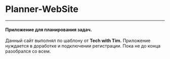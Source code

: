 # Planner-WebSite

---
#### Приложение для планирования задач.
Данный сайт выполнял по шаблону от **Tech with Tim.** Приложение нуждается в доработке и подключении регистрации. Пока не до конца разобрался со всем.
